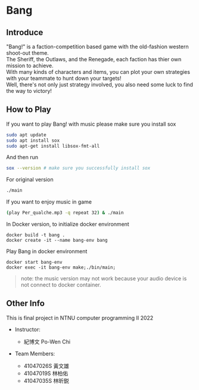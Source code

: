 # Bang

## Introduce
<!-- TODO: introduce bang game -->
"Bang!" is a faction-competition based game with the old-fashion western shoot-out theme.  
The Sheriff, the Outlaws, and the Renegade, each faction has thier own mission to achieve.  
With many kinds of characters and items, you can plot your own strategies with your teammate to hunt down your targets!  
Well, there's not only just strategy involved, you also need some luck to find the way to victory!  

## How to Play
If you want to play Bang! with music please make sure you install sox
```bash
sudo apt update
sudo apt install sox
sudo apt-get install libsox-fmt-all
```

And then run
``` bash
sox --version # make sure you successfully install sox
```

For original version
```bash
./main 
```

If you want to enjoy music in game
```bash
(play Per_qualche.mp3 -q repeat 32) & ./main
```

In Docker version, to initialize docker environment
```
docker build -t bang . 
docker create -it --name bang-env bang
```

Play Bang in docker environment
```
docker start bang-env
docker exec -it bang-env make;./bin/main;
```
> note: the music version may not work because your audio device is not connect to docker container.

## Other Info
This is final project in NTNU computer programming II 2022
- Instructor: 
    - 紀博文 Po-Wen Chi

- Team Members:
    - 41047026S 黃文雄
    - 41047019S 林柏佑
    - 41047035S 林昕鋭
